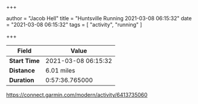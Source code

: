 +++

author = "Jacob Hell"
title = "Huntsville Running 2021-03-08 06:15:32"
date = "2021-03-08 06:15:32"
tags = [
    "activity", "running"
]

+++

<!--more-->

|Field  |Value  |
|--- | --- |
|**Start Time**|2021-03-08 06:15:32|
|**Distance**|6.01 miles|
|**Duration**|0:57:36.765000|

https://connect.garmin.com/modern/activity/6413735060